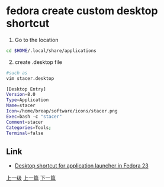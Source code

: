 # fedora create custom desktop shortcut

1. Go to the location
```sh
cd $HOME/.local/share/applications
```

2. create .desktop file
```sh
#such as
vim stacer.desktop
```
```sh
[Desktop Entry]
Version=8.0
Type=Application
Name=stacer
Icon=/home/breap/software/icons/stacer.png
Exec=bash -c "stacer"
Comment=stacer
Categories=Tools;
Terminal=false           
```

## Link
* [Desktop shortcut for application launcher in Fedora 23](https://technoref.wordpress.com/2016/01/18/desktop-shortcut-in-fedora-23/)

[上一级](base.md)
[上一篇](failsToLoadVirtualBoxKernelModules.md)
[下一篇](fedoraInstallCinnamonDesktop.md)
